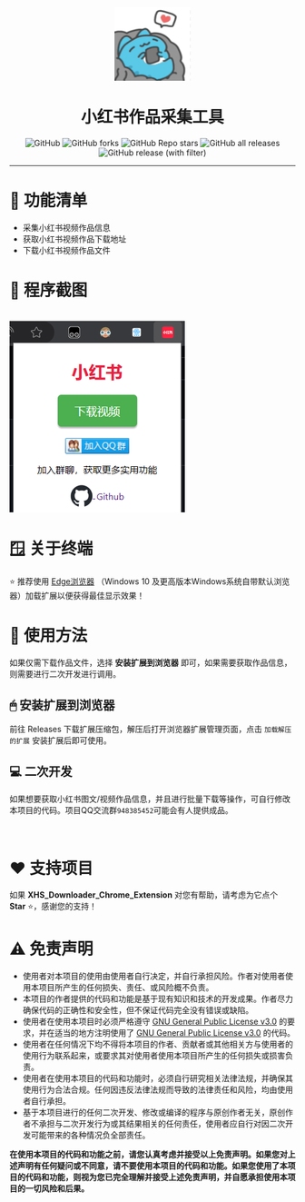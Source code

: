 <div align="center">
    <img src="XHS_Downloader_Chrome_Extension.gif" alt="XHS_Downloader_Chrome_Extension" height="129" width="134"><br>
    <h1>小红书作品采集工具</h1>
    <img alt="GitHub" src="https://img.shields.io/github/license/kongzhu2/XHS_Downloader_Chrome_Extension?style=for-the-badge">
    <img alt="GitHub forks" src="https://img.shields.io/github/forks/kongzhu2/XHS_Downloader_Chrome_Extension?style=for-the-badge&color=c56cf0">
    <img alt="GitHub Repo stars" src="https://img.shields.io/github/stars/kongzhu2/XHS_Downloader_Chrome_Extension?style=for-the-badge&color=fff200">
    <img alt="GitHub all releases" src="https://img.shields.io/github/downloads/kongzhu2/XHS_Downloader_Chrome_Extension/total?style=for-the-badge&color=1b9cfc">
    <img alt="GitHub release (with filter)" src="https://img.shields.io/github/v/release/kongzhu2/XHS_Downloader_Chrome_Extension?style=for-the-badge&color=44bd32">
    <hr>
    </div>
    <h1>📝 功能清单</h1>
    <ul>
    <li>采集小红书视频作品信息</li>
    <li>获取小红书视频作品下载地址</li>
    <li>下载小红书视频作品文件</li>
    </ul>
    <h1>📸 程序截图</h1>
    <br>
    <img src="程序截图.png" alt="">
    <h1>🪟 关于终端</h1>
    <p>⭐ 推荐使用 <a href="https://www.microsoft.com/zh-cn/edge/download">Edge浏览器</a> （Windows 10 及更高版本Windows系统自带默认浏览器）加载扩展以便获得最佳显示效果！</p>
    <h1>🥣 使用方法</h1>
    <p>如果仅需下载作品文件，选择 <b>安装扩展到浏览器</b> 即可，如果需要获取作品信息，则需要进行二次开发进行调用。</p>
    <h2>🖱 安装扩展到浏览器</h2>
    <p>前往 Releases 下载扩展压缩包，解压后打开浏览器扩展管理页面，点击 <code>加载解压的扩展</code> 安装扩展后即可使用。</p>
    <h2>💻 二次开发</h2>
    <p>如果想要获取小红书图文/视频作品信息，并且进行批量下载等操作，可自行修改本项目的代码。项目QQ交流群<code>948385452</code>可能会有人提供成品。</p>
    <br>
    <h1>♥️ 支持项目</h1>
    <p>如果 <b>XHS_Downloader_Chrome_Extension</b> 对您有帮助，请考虑为它点个 <b>Star</b> ⭐，感谢您的支持！</p>
    <h1>⚠️ 免责声明</h1>
    <ul>
    <li>使用者对本项目的使用由使用者自行决定，并自行承担风险。作者对使用者使用本项目所产生的任何损失、责任、或风险概不负责。</li>
    <li>本项目的作者提供的代码和功能是基于现有知识和技术的开发成果。作者尽力确保代码的正确性和安全性，但不保证代码完全没有错误或缺陷。</li>
    <li>使用者在使用本项目时必须严格遵守 <a href="https://github.com/kongzhu2/XHS_Downloader_Chrome_Extension/blob/master/LICENSE">GNU
        General Public License v3.0</a> 的要求，并在适当的地方注明使用了 <a
            href="https://github.com/kongzhu2/XHS_Downloader_Chrome_Extension/blob/master/LICENSE">GNU General Public License
        v3.0</a> 的代码。
    </li>
    <li>使用者在任何情况下均不得将本项目的作者、贡献者或其他相关方与使用者的使用行为联系起来，或要求其对使用者使用本项目所产生的任何损失或损害负责。</li>
    <li>使用者在使用本项目的代码和功能时，必须自行研究相关法律法规，并确保其使用行为合法合规。任何因违反法律法规而导致的法律责任和风险，均由使用者自行承担。</li>
    <li>基于本项目进行的任何二次开发、修改或编译的程序与原创作者无关，原创作者不承担与二次开发行为或其结果相关的任何责任，使用者应自行对因二次开发可能带来的各种情况负全部责任。</li>
    </ul>
    <b>在使用本项目的代码和功能之前，请您认真考虑并接受以上免责声明。如果您对上述声明有任何疑问或不同意，请不要使用本项目的代码和功能。如果您使用了本项目的代码和功能，则视为您已完全理解并接受上述免责声明，并自愿承担使用本项目的一切风险和后果。</b>